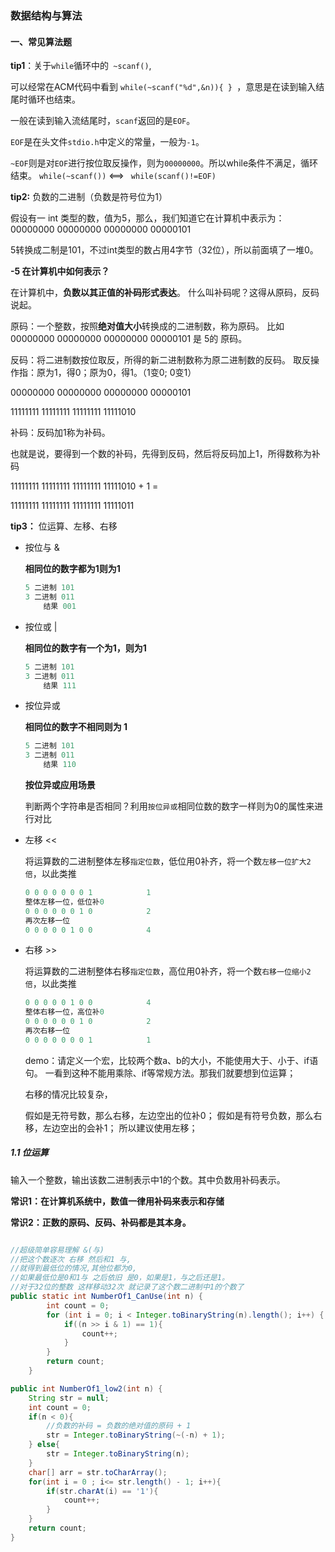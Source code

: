 ### 													数据结构与算法

#### 一、常见算法题

**tip1**：关于`while`循环中的` ~scanf()`,

可以经常在ACM代码中看到 `while(~scanf("%d",&n)){ } `，意思是在读到输入结尾时循环也结束。

一般在读到输入流结尾时，`scanf`返回的是`EOF`。

`EOF`是在头文件`stdio.h`中定义的常量，一般为`-1`。

`~EOF`则是对`EOF`进行按位取反操作，则为`00000000`。所以while条件不满足，循环结束。
		`while(~scanf())`  <==> ` while(scanf()!=EOF)`



**tip2:**   负数的二进制（负数是符号位为1）  

假设有一 int 类型的数，值为5，那么，我们知道它在计算机中表示为：
		00000000 00000000 00000000 00000101

5转换成二制是101，不过int类型的数占用4字节（32位），所以前面填了一堆0。
		

**-5 在计算机中如何表示？**

在计算机中，**负数以其正值的补码形式表达**。
	    什么叫补码呢？这得从原码，反码说起。

原码：一个整数，按照**绝对值大小**转换成的二进制数，称为原码。
		比如 00000000 00000000 00000000 00000101 是 5的 原码。

反码：将二进制数按位取反，所得的新二进制数称为原二进制数的反码。
		取反操作指：原为1，得0；原为0，得1。（1变0; 0变1）

00000000 00000000 00000000 00000101

11111111 11111111 11111111 11111010 

补码：反码加1称为补码。

也就是说，要得到一个数的补码，先得到反码，然后将反码加上1，所得数称为补码

11111111 11111111 11111111 11111010 + 1 =

11111111 11111111 11111111 11111011

**tip3：**  位运算、左移、右移

+ 按位与 & 

  **相同位的数字都为1则为1**

  ```java
  5 二进制 101
  3 二进制 011
      结果 001
  ```

+ 按位或 |

  **相同位的数字有一个为1，则为1**

  ```java
  5 二进制 101
  3 二进制 011
      结果 111
  ```

+ 按位异或

  **相同位的数字不相同则为 1**

  ```java
  5 二进制 101
  3 二进制 011
      结果 110
  ```

  **按位异或应用场景**

  判断两个字符串是否相同？利用`按位异或`相同位数的数字一样则为0的属性来进行对比

+ 左移 <<

  将运算数的二进制整体左移`指定位数`，低位用0补齐，将一个数`左移一位扩大2倍`，以此类推

  ```python
  0 0 0 0 0 0 0 1            1
  整体左移一位，低位补0
  0 0 0 0 0 0 1 0            2
  再次左移一位
  0 0 0 0 0 1 0 0            4
  ```

+ 右移 >>

  将运算数的二进制整体右移`指定位数`，高位用0补齐，将一个数`右移一位缩小2倍`，以此类推

  ```py
  0 0 0 0 0 1 0 0            4
  整体右移一位，高位补0
  0 0 0 0 0 0 1 0            2
  再次右移一位
  0 0 0 0 0 0 0 1            1
  ```

  demo：请定义一个宏，比较两个数a、b的大小，不能使用大于、小于、if语句。
  一看到这种不能用乘除、if等常规方法。那我们就要想到位运算；

  右移的情况比较复杂，

  假如是无符号数，那么右移，左边空出的位补0；
  假如是有符号负数，那么右移，左边空出的会补1；
  所以建议使用左移；

##### 1.1 位运算

输入一个整数，输出该数二进制表示中1的个数。其中负数用补码表示。

**常识1：在计算机系统中，数值一律用补码来表示和存储**

**常识2：正数的原码、反码、补码都是其本身。**

```java

//超级简单容易理解 &(与)
//把这个数逐次 右移 然后和1 与,
//就得到最低位的情况,其他位都为0,
//如果最低位是0和1与 之后依旧 是0，如果是1，与之后还是1。
//对于32位的整数 这样移动32次 就记录了这个数二进制中1的个数了 
public static int NumberOf1_CanUse(int n) {
        int count = 0;
        for (int i = 0; i < Integer.toBinaryString(n).length(); i++) {
            if((n >> i & 1) == 1){
                count++;
            }
        }
        return count;
    }
```

```java
public int NumberOf1_low2(int n) {
    String str = null;
    int count = 0;
    if(n < 0){
        //负数的补码 = 负数的绝对值的原码 + 1
        str = Integer.toBinaryString(~(-n) + 1);
    } else{
        str = Integer.toBinaryString(n);
    }
    char[] arr = str.toCharArray();
    for(int i = 0 ; i<= str.length() - 1; i++){
        if(str.charAt(i) == '1'){
            count++;
        }
    }
    return count;
}
```





